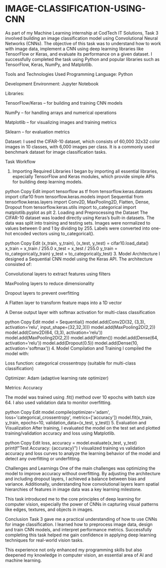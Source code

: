 # IMAGE-CLASSIFICATION-USING-CNN

As part of my Machine Learning internship at CodTech IT Solutions, Task 3 involved building an image classification model using Convolutional Neural Networks (CNNs). The objective of this task was to understand how to work with image data, implement a CNN using deep learning libraries like TensorFlow or Keras, and evaluate its performance on a given dataset. I successfully completed the task using Python and popular libraries such as TensorFlow, Keras, NumPy, and Matplotlib.

Tools and Technologies Used
Programming Language: Python

Development Environment: Jupyter Notebook

Libraries:

TensorFlow/Keras – for building and training CNN models

NumPy – for handling arrays and numerical operations

Matplotlib – for visualizing images and training metrics

Sklearn – for evaluation metrics

Dataset: I used the CIFAR-10 dataset, which consists of 60,000 32x32 color images in 10 classes, with 6,000 images per class. It is a commonly used benchmark dataset for image classification tasks.

Task Workflow
1. Importing Required Libraries
I began by importing all essential libraries, especially TensorFlow and Keras modules, which provide simple APIs for building deep learning models.

python
Copy
Edit
import tensorflow as tf
from tensorflow.keras.datasets import cifar10
from tensorflow.keras.models import Sequential
from tensorflow.keras.layers import Conv2D, MaxPooling2D, Flatten, Dense, Dropout
from tensorflow.keras.utils import to_categorical
import matplotlib.pyplot as plt
2. Loading and Preprocessing the Dataset
The CIFAR-10 dataset was loaded directly using Keras’s built-in datasets. The data was split into training and testing sets. Images were normalized to values between 0 and 1 by dividing by 255. Labels were converted into one-hot encoded vectors using to_categorical().

python
Copy
Edit
(x_train, y_train), (x_test, y_test) = cifar10.load_data()
x_train = x_train / 255.0
x_test = x_test / 255.0
y_train = to_categorical(y_train)
y_test = to_categorical(y_test)
3. Model Architecture
I designed a Sequential CNN model using the Keras API. The architecture consisted of:

Convolutional layers to extract features using filters

MaxPooling layers to reduce dimensionality

Dropout layers to prevent overfitting

A Flatten layer to transform feature maps into a 1D vector

A Dense output layer with softmax activation for multi-class classification

python
Copy
Edit
model = Sequential()
model.add(Conv2D(32, (3,3), activation='relu', input_shape=(32,32,3)))
model.add(MaxPooling2D(2,2))
model.add(Conv2D(64, (3,3), activation='relu'))
model.add(MaxPooling2D(2,2))
model.add(Flatten())
model.add(Dense(64, activation='relu'))
model.add(Dropout(0.5))
model.add(Dense(10, activation='softmax'))
4. Model Compilation and Training
I compiled the model with:

Loss function: categorical crossentropy (suitable for multi-class classification)

Optimizer: Adam (adaptive learning rate optimizer)

Metrics: Accuracy

The model was trained using .fit() method over 10 epochs with batch size 64. I also used validation data to monitor overfitting.

python
Copy
Edit
model.compile(optimizer='adam', loss='categorical_crossentropy', metrics=['accuracy'])
model.fit(x_train, y_train, epochs=10, validation_data=(x_test, y_test))
5. Evaluation and Visualization
After training, I evaluated the model on the test set and plotted training/validation accuracy and loss using Matplotlib.

python
Copy
Edit
loss, accuracy = model.evaluate(x_test, y_test)
print(f"Test Accuracy: {accuracy}")
I visualized training vs validation accuracy and loss curves to analyze the learning behavior of the model and detect any overfitting or underfitting.

Challenges and Learnings
One of the main challenges was optimizing the model to improve accuracy without overfitting. By adjusting the architecture and including dropout layers, I achieved a balance between bias and variance. Additionally, understanding how convolutional layers learn spatial hierarchies of features in image data was a key learning milestone.

This task introduced me to the core principles of deep learning for computer vision, especially the power of CNNs in capturing visual patterns like edges, textures, and objects in images.

Conclusion
Task 3 gave me a practical understanding of how to use CNNs for image classification. I learned how to preprocess image data, design and train CNN models, and interpret performance metrics. Successfully completing this task helped me gain confidence in applying deep learning techniques for real-world vision tasks.

This experience not only enhanced my programming skills but also deepened my knowledge in computer vision, an essential area of AI and machine learning.

